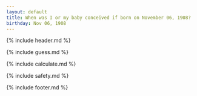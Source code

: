 ```yaml
---
layout: default
title: When was I or my baby conceived if born on November 06, 1908?
birthday: Nov 06, 1908
---
```


{% include header.md %}

{% include guess.md %}

{% include calculate.md %}

{% include safety.md %}

{% include footer.md %}



